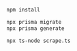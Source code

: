 ```bash
npm install
```

```bash
npx prisma migrate
npx prisma generate
```

```bash
npx ts-node scrape.ts
```
